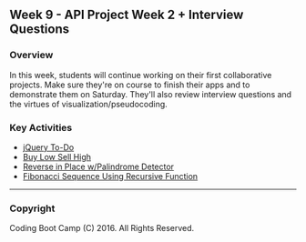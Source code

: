 ## Week 9 - API Project Week 2 + Interview Questions 

### Overview
In this week, students will continue working on their first collaborative projects. Make sure they're on course to finish their apps and to demonstrate them on Saturday. They'll also review interview questions and the virtues of visualization/pseudocoding.

### Key Activities
* [jQuery To-Do](1-Class-Content/9.1/Activities/1-jQueryTodo)
* [Buy Low Sell High](1-Class-Content/9.1/Activities/2-BuyLowSellHigh)
* [Reverse in Place w/Palindrome Detector](1-Class-Content/9.2/Activities/1-Palindrome)
* [Fibonacci Sequence Using Recursive Function](1-Class-Content/9.2/Activities/2-Recursion)


-------

### Copyright 
Coding Boot Camp (C) 2016. All Rights Reserved.